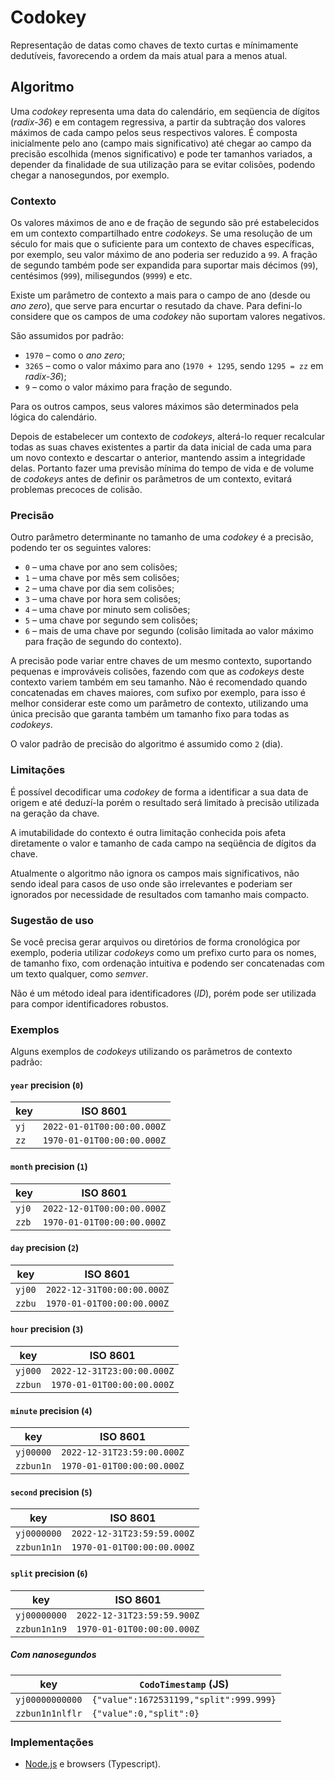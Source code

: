 # Codokey

Representação de datas como chaves de texto curtas e mínimamente dedutíveis,
favorecendo a ordem da mais atual para a menos atual.

## Algoritmo

Uma _codokey_ representa uma data do calendário, em seqüencia de dígitos
(_radix-36_) e em contagem regressiva, a partir da subtração dos valores máximos
de cada campo pelos seus respectivos valores. É composta inicialmente pelo ano
(campo mais significativo) até chegar ao campo da precisão escolhida (menos
significativo) e pode ter tamanhos variados, a depender da finalidade de sua
utilização para se evitar colisões, podendo chegar a nanosegundos, por exemplo.

### Contexto

Os valores máximos de ano e de fração de segundo são pré estabelecidos em um
contexto compartilhado entre _codokeys_. Se uma resolução de um século for mais
que o suficiente para um contexto de chaves específicas, por exemplo, seu valor
máximo de ano poderia ser reduzido a `99`. A fração de segundo também pode ser
expandida para suportar mais décimos (`99`), centésimos (`999`), milisegundos
(`9999`) e etc.

Existe um parâmetro de contexto a mais para o campo de ano (desde ou
_ano zero_), que serve para encurtar o resutado da chave. Para defini-lo
considere que os campos de uma _codokey_ não suportam valores negativos.

São assumidos por padrão:

- `1970` &ndash; como o _ano zero_;
- `3265` &ndash; como o valor máximo para ano (`1970 + 1295`, sendo `1295 = zz`
  em _radix-36_);
- `9` &ndash; como o valor máximo para fração de segundo.

Para os outros campos, seus valores máximos são determinados pela lógica do
calendário.

Depois de estabelecer um contexto de _codokeys_, alterá-lo requer recalcular
todas as suas chaves existentes a partir da data inicial de cada uma para um
novo contexto e descartar o anterior, mantendo assim a integridade delas.
Portanto fazer uma previsão mínima do tempo de vida e de volume de _codokeys_
antes de definir os parâmetros de um contexto, evitará problemas precoces de
colisão.

### Precisão

Outro parâmetro determinante no tamanho de uma _codokey_ é a precisão, podendo
ter os seguintes valores:

- `0` &ndash; uma chave por ano sem colisões;
- `1` &ndash; uma chave por mês sem colisões;
- `2` &ndash; uma chave por dia sem colisões;
- `3` &ndash; uma chave por hora sem colisões;
- `4` &ndash; uma chave por minuto sem colisões;
- `5` &ndash; uma chave por segundo sem colisões;
- `6` &ndash; mais de uma chave por segundo (colisão limitada ao valor máximo
  para fração de segundo do contexto).

A precisão pode variar entre chaves de um mesmo contexto, suportando pequenas e
improváveis colisões, fazendo com que as _codokeys_ deste contexto variem também
em seu tamanho. Não é recomendado quando concatenadas em chaves maiores, com
sufixo por exemplo, para isso é melhor considerar este como um parâmetro de
contexto, utilizando uma única precisão que garanta também um tamanho fixo para
todas as _codokeys_.

O valor padrão de precisão do algoritmo é assumido como `2` (dia).

### Limitações

É possível decodificar uma _codokey_ de forma a identificar a sua data de
origem e até deduzí-la porém o resultado será limitado à precisão utilizada na
geração da chave.

A imutabilidade do contexto é outra limitação conhecida pois afeta diretamente o
valor e tamanho de cada campo na seqüência de dígitos da chave.

Atualmente o algoritmo não ignora os campos mais significativos, não sendo ideal
para casos de uso onde são irrelevantes e poderiam ser ignorados por necessidade
de resultados com tamanho mais compacto.

### Sugestão de uso

Se você precisa gerar arquivos ou diretórios de forma cronológica por exemplo,
poderia utilizar _codokeys_ como um prefixo curto para os nomes,
de tamanho fixo, com ordenação intuitiva e podendo ser concatenadas com um texto
qualquer, como _semver_.

Não é um método ideal para identificadores (_ID_), porém pode ser utilizada para
compor identificadores robustos.

### Exemplos

Alguns exemplos de _codokeys_ utilizando os parâmetros de contexto padrão:

#### `year` precision (`0`)

|key|ISO 8601|
|-|-|
|`yj`|`2022-01-01T00:00:00.000Z`|
|`zz`|`1970-01-01T00:00:00.000Z`|

#### `month` precision (`1`)

|key|ISO 8601|
|-|-|
|`yj0`|`2022-12-01T00:00:00.000Z`|
|`zzb`|`1970-01-01T00:00:00.000Z`|

#### `day` precision (`2`)

|key|ISO 8601|
|-|-|
|`yj00`|`2022-12-31T00:00:00.000Z`|
|`zzbu`|`1970-01-01T00:00:00.000Z`|

#### `hour` precision (`3`)

|key|ISO 8601|
|-|-|
|`yj000`|`2022-12-31T23:00:00.000Z`|
|`zzbun`|`1970-01-01T00:00:00.000Z`|

#### `minute` precision (`4`)

|key|ISO 8601|
|-|-|
|`yj00000`|`2022-12-31T23:59:00.000Z`|
|`zzbun1n`|`1970-01-01T00:00:00.000Z`|

#### `second` precision (`5`)

|key|ISO 8601|
|-|-|
|`yj0000000`|`2022-12-31T23:59:59.000Z`|
|`zzbun1n1n`|`1970-01-01T00:00:00.000Z`|

#### `split` precision (`6`)

|key|ISO 8601|
|-|-|
|`yj00000000`|`2022-12-31T23:59:59.900Z`|
|`zzbun1n1n9`|`1970-01-01T00:00:00.000Z`|

##### Com nanosegundos

|key|`CodoTimestamp` (JS)|
|-|-|
|`yj00000000000`|`{"value":1672531199,"split":999.999}`|
|`zzbun1n1nlflr`|`{"value":0,"split":0}`|

### Implementações

- [Node.js](nodejs/) e browsers (Typescript).

